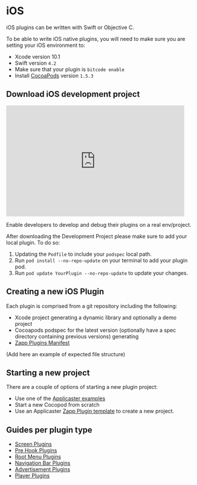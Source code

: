 # iOS

iOS plugins can be written with Swift or Objective C.

To be able to write iOS native plugins, you will need to make sure you are setting your iOS environment to:

* Xcode version 10.1
* Swift version `4.2`
* Make sure that your plugin is `bitcode enable`
* Install [CocoaPods](https://guides.cocoapods.org/using/getting-started.html) version `1.5.3`

## Download iOS development project

<iframe src="https://docs.google.com/presentation/d/e/2PACX-1vRBD1LkNz5SoSH8XM1DkSrFlL5k5wyLtK2uWxoqkC4Mr7aGnL3UWx1mbVhdAXj9m64ptDiB9gp-JaBX/embed?start=false&loop=false&delayms=5000" frameborder="0" width="480" height="299" allowfullscreen="true" mozallowfullscreen="true" webkitallowfullscreen="true"></iframe>

Enable developers to develop and debug their plugins on a real env/project.

After downloading the Development Project please make sure to add your local plugin. To do so:
1. Updating the `Podfile` to include your `podspec` local path.
2. Run `pod install --no-repo-update` on your terminal to add your plugin pod.
3. Run `pod update YourPlugin --no-repo-update` to update your changes.

## Creating a new iOS Plugin

Each plugin is comprised from a git repository including the following:
* Xcode project generating a dynamic library and optionally a demo project
* Cocoapods podspec for the latest version (optionally have a spec directory containing previous versions) generating
* [Zapp Plugins Manifest](/zappifest/plugins-manifest-format.md)

(Add here an example of expected file structure)

## Starting a new project
There are a couple of options of starting a new plugin project:
* Use one of the [Applicaster examples](https://github.com/applicaster/zapp-plugins-examples/tree/master/VideoPlayer/iOS)
* Start a new Cocopod from scratch
* Use an Applicaster [Zapp Plugin template](https://github.com/applicaster/zapp-plugins-ios-templates) to create a new project.

## Guides per plugin type
* [Screen Plugins](/ui-builder/ios/ScreenPlugin.md)
* [Pre Hook Plugins](/ui-builder/ios/PreHooks-ScreenPlugin.md)
* [Root Menu Plugins](/ui-builder/ios/RootMenuPlugins.md)
* [Navigation Bar Plugins](/ui-builder/ios/NavigatioBarPlugins.md)
* [Advertisement Plugins](/advertisement/ios/ios.md)
* [Player Plugins](/player/iOS.md)